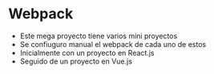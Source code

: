 # Webpack

- Este mega proyecto tiene varios mini proyectos
- Se  confiuguro manual el webpack de cada uno de estos 
- Inicialmente con un proyecto en React.js
- Seguido de un proyecto en Vue.js

